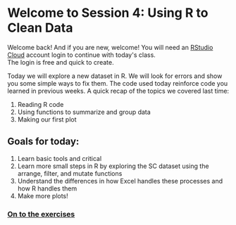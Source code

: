 # Welcome to Session 4: Using R to Clean Data

Welcome back! And if you are new, welcome! 
You will need an [RStudio Cloud](https://rstudio.cloud/) account login to continue with today's class.  
The login is free and quick to create. 

Today we will explore a new dataset in R. We will look for errors and show you some simple ways to fix them.
The code used today reinforce code you learned in previous weeks.
A quick recap of the topics we covered last time:

1. Reading R code
2. Using functions to summarize and group data
3. Making our first plot

## Goals for today:

1. Learn basic tools and critical 
2. Learn more small steps in R by exploring the SC dataset using the arrange, filter, and mutate functions
3. Understand the differences in how Excel handles these processes and how R handles them
4. Make more plots!

### [On to the exercises](https://github.com/DAACS-Research-Consortium/DAACS-Open-Academy/blob/main/FSS2021/Workshop3/Part_I.md)
